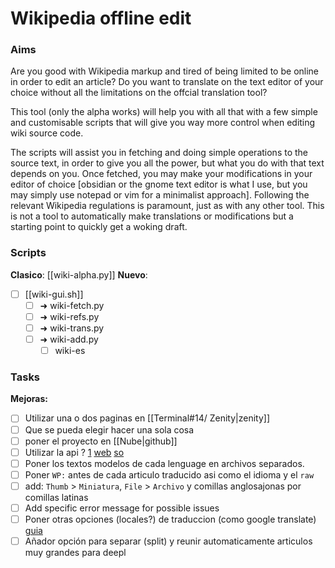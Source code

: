 # Wikipedia offline edit

### Aims

Are you good with  Wikipedia markup and tired of being limited to be online in order to edit an article? Do you want to translate on the text editor of your choice without all the limitations on the offcial translation tool?

This tool (only the alpha works) will help you with all that with a few simple and customisable scripts that will give you way more control when editing wiki source code.

The scripts will assist you in fetching and doing simple operations to the source text, in order to give you all the power, but what you do with that text depends on you. Once fetched, you may make your modifications in your editor of choice [obsidian or the gnome text editor is what I use, but you may simply use notepad or vim for a minimalist approach]. Following the relevant Wikipedia regulations is paramount, just as with any other tool. This is not a tool to automatically make translations or modifications but a starting point to quickly get a woking draft.

### Scripts

**Clasico**: [[wiki-alpha.py]]
**Nuevo**: 
- [ ] [[wiki-gui.sh]]
	- [ ] ➜ wiki-fetch.py
	- [ ] ➜ wiki-refs.py
	- [ ] ➜ wiki-trans.py
	- [ ] ➜ wiki-add.py
		- [ ] wiki-es

### Tasks

**Mejoras:**
- [ ] Utilizar una o dos paginas en [[Terminal#14/ Zenity|zenity]]
- [ ] Que se pueda elegir hacer una sola cosa
- [ ] poner el proyecto en [[Nube|github]]
- [ ] Utilizar la api ? [1](https://api.wikimedia.org/wiki/Searching_for_Wikipedia_articles_using_Python) [web](https://www.mediawiki.org/wiki/API:Main_page) [so](https://stackoverflow.com/questions/627594/is-there-a-wikipedia-api/627606#627606)
- [ ] Poner los textos modelos de cada lenguage en archivos separados.
- [ ] Poner `WP:` antes de cada articulo traducido asi como el idioma y el `raw`
- [ ] add: `Thumb` > `Miniatura`, `File` > `Archivo` y comillas anglosajonas por comillas latinas
- [ ] Add specific error message for possible issues
- [ ] Poner otras opciones (locales?) de traduccion (como google translate) [guia](https://ostechnix.com/use-google-translate-commandline-linux/)
- [ ] Añador opción para separar (split) y reunir automaticamente articulos muy grandes para deepl
